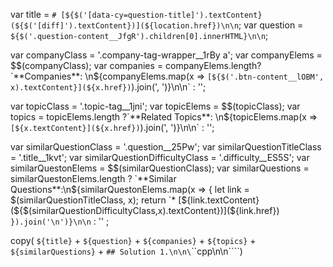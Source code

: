 var title = `# [${$('[data-cy=question-title]').textContent} (${$('[diff]').textContent})](${location.href})\n\n`;
var question = `${$('.question-content__JfgR').children[0].innerHTML}\n\n`;

var companyClass = '.company-tag-wrapper__1rBy a';
var companyElems = $$(companyClass);
var companies = companyElems.length? `**Companies**:  \n${companyElems.map(x => `[${$('.btn-content__lOBM', x).textContent}](${x.href})`).join(', ')}\n\n` : '';

var topicClass = '.topic-tag__1jni';
var topicElems = $$(topicClass);
var topics = topicElems.length ?`**Related Topics**:  \n${topicElems.map(x => `[${x.textContent}](${x.href})`).join(', ')}\n\n` : '';

var similarQuestionClass = '.question__25Pw';
var similarQuestionTitleClass = '.title__1kvt';
var similarQuestionDifficultyClass = '.difficulty__ES5S';
var similarQuestonElems = $$(similarQuestionClass);
var similarQuestions = similarQuestonElems.length ? `**Similar Questions**:\n${similarQuestonElems.map(x => { let link = $(similarQuestionTitleClass, x); return `* [${link.textContent} (${$(similarQuestionDifficultyClass,x).textContent})](${link.href})` }).join('\n')}\n\n` : '' ;

copy(
    `${title}`
    + `${question}`
    + `${companies}`
    + `${topics}`
    + `${similarQuestions}`
    + `## Solution 1.\n\n\`\`\`cpp\n\n\`\`\``)